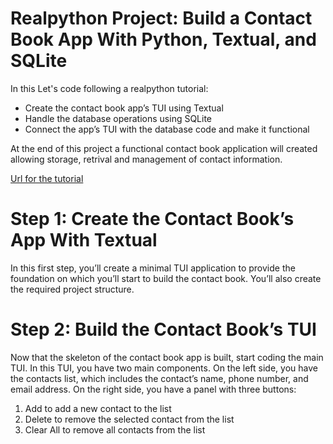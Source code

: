 # Realpython Project: Build a Contact Book App With Python, Textual, and SQLite

In this Let's code following a realpython tutorial:

- Create the contact book app’s TUI using Textual
- Handle the database operations using SQLite
- Connect the app’s TUI with the database code and make it functional

At the end of this project a functional contact book application will created allowing storage, retrival and management of contact information.

[Url for the tutorial](https://realpython.com/contact-book-python-textual/)

# Step 1: Create the Contact Book’s App With Textual

In this first step, you’ll create a minimal TUI application to provide the foundation on which you’ll start to build the contact book. You’ll also create the required project structure.

# Step 2: Build the Contact Book’s TUI

Now that the skeleton of the contact book app is built, start coding the main TUI. In this TUI, you have two main components. On the left side, you have the contacts list, which includes the contact’s name, phone number, and email address. On the right side, you have a panel with three buttons:

1. Add to add a new contact to the list
2. Delete to remove the selected contact from the list
3. Clear All to remove all contacts from the list
